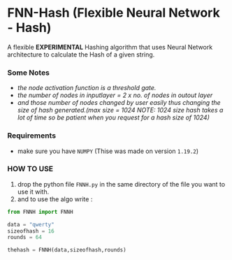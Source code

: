 # FNN-Hash (Flexible Neural Network - Hash)

A flexible **EXPERIMENTAL** Hashing algorithm that uses Neural Network architecture to calculate the Hash of a given string.

### Some Notes
* *the node activation function is a threshold gate.*
* *the number of nodes in inputlayer = 2 x no. of nodes in outout layer* 
* *and those number of nodes changed by user easily thus changing the size of hash generated.(max size = 1024 NOTE: 1024 size hash takes a lot of time so be patient when you request for a hash size of 1024)*

### Requirements

* make sure you have `NUMPY` (Thise was made on version `1.19.2`)

### HOW TO USE

1. drop the python file `FNNH.py` in the same directory of the file you want to use it with.
2. and to use the algo write :
```python
from FNNH import FNNH

data = "qwerty"
sizeofhash = 16
rounds = 64

thehash = FNNH(data,sizeofhash,rounds)
```

